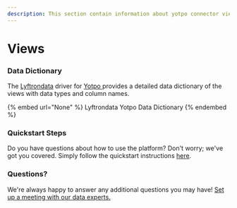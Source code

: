 ```yaml
---
description: This section contain information about yotpo connector views information
---
```


# Views

### Data Dictionary

The [Lyftrondata](https://www.lyftrondata.com/) driver for [Yotpo](https://www.lyftrondata.com/integration/marketing-analytics/yotpo//)[ ](https://www.lyftrondata.com/integration/yotpo/)provides a detailed data dictionary of the views with data types and column names.

{% embed url="None" %}
Lyftrondata Yotpo Data Dictionary
{% endembed %}

### Quickstart Steps

Do you have questions about how to use the platform? Don't worry; we've got you covered. Simply follow the quickstart instructions [here](../README.md).

### Questions? <a href="#questions" id="questions"></a>

We're always happy to answer any additional questions you may have! [Set up a meeting with our data experts.](https://www.lyftrondata.com/book-a-meeting/)


